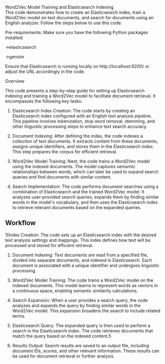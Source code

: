 
Word2Vec Model Training and Elasticsearch Indexing  
This code demonstrates how to create an Elasticsearch index, train a Word2Vec model on text documents, and search for documents using an English analyzer. Follow the steps below to use this code:


Pre-requirements:
Make sure you have the following Python packages installed:

  ->elasticsearch
  
  ->gensim
  
Ensure that Elasticsearch is running locally on http://localhost:9200/ or adjust the URL accordingly in the code.

Overview

This code presents a step-by-step guide for setting up Elasticsearch indexing and training a Word2Vec model to facilitate document retrieval. It encompasses the following key tasks:

1) Elasticsearch Index Creation: The code starts by creating an Elasticsearch index configured with an English text analysis pipeline. This pipeline involves tokenization, stop word removal, stemming, and other linguistic processing steps to   enhance text search accuracy.

2) Document Indexing: After defining the index, the code indexes a collection of text documents. It extracts content from these documents, assigns unique identifiers, and stores them in the Elasticsearch index. This step prepares the corpus for efficient retrieval.

3) Word2Vec Model Training: Next, the code trains a Word2Vec model using the indexed documents. The model captures semantic relationships between words, which can later be used to expand search queries and find documents with similar content.

4) Search Implementation: The code performs document searches using a combination of Elasticsearch and the trained Word2Vec model. It analyzes user-provided search queries, expands them by finding similar words in the model's vocabulary, and then uses the Elasticsearch index to retrieve relevant documents based on the expanded queries.

Workflow
--------------------------------------------------------------------------------------
1)Index Creation: 
    The code sets up an Elasticsearch index with the desired text analysis settings and mappings. This index defines how text will be processed and stored for efficient retrieval.

2) Document Indexing:
   Text documents are read from a specified file, divided into separate documents, and indexed in Elasticsearch. Each document is associated with a unique identifier and undergoes linguistic processing.

3) Word2Vec Model Training:
   The code trains a Word2Vec model on the indexed documents. This model learns to represent words as vectors in a continuous space, enabling semantic similarity calculations.

4) Search Expansion:
   When a user provides a search query, the code analyzes and expands the query by finding similar words in the Word2Vec model. This expansion broadens the search to include related terms.

5) Elasticsearch Query:
   The expanded query is then used to perform a search in the Elasticsearch index. The code retrieves documents that match the query based on the indexed content.5

6) Results Output:
   Search results are saved to an output file, including document IDs, scores, and other relevant information. These results can be used for document retrieval or further analysis.
